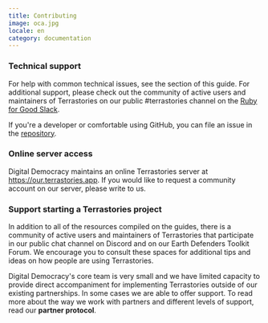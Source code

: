 ```yaml
---
title: Contributing
image: oca.jpg
locale: en
category: documentation
---
```


### Technical support

For help with common technical issues, see the section of this guide. For additional support, please check out the community of active users and maintainers of Terrastories on our public #terrastories channel on the [Ruby for Good Slack](https://rubyforgood.slack.com/join/shared_invite/zt-1kfeimohe-KL~~~6Lkof7G94_7Ojd_Hw#/shared-invite/email).

If you're a developer or comfortable using GitHub, you can file an issue in the [repository](https://github.com/terrastories/terrastories).

### Online server access

Digital Democracy maintains an online Terrastories server at https://our.terrastories.app. If you would like to request a community account on our server, please write to us.

### Support starting a Terrastories project

In addition to all of the resources compiled on the guides, there is a community of active users and maintainers of Terrastories that participate in our public chat channel on Discord and on our Earth Defenders Toolkit Forum. We encourage you to consult these spaces for additional tips and ideas on how people are using Terrastories.

<app-button :color="true" link="https://forum.earthdefenderstoolkit.com/" text="EDT Forum"></app-button>

<app-button font="white" color="#7289DA" link="https://discord.gg/KWRFDh3v73" text="Discord"></app-button>

Digital Democracy's core team is very small and we have limited capacity to provide direct accompaniment for implementing Terrastories outside of our existing partnerships. In some cases we are able to offer support. To read more about the way we work with partners and different levels of support, read our **partner protocol**.

<app-button color="rgb(26, 162, 212)" link="https://drive.google.com/file/d/1c9C1-6v1EHKnfrYDsBn3VNu5qS_pUNMC/view" text="Partner protocol"></app-button>
